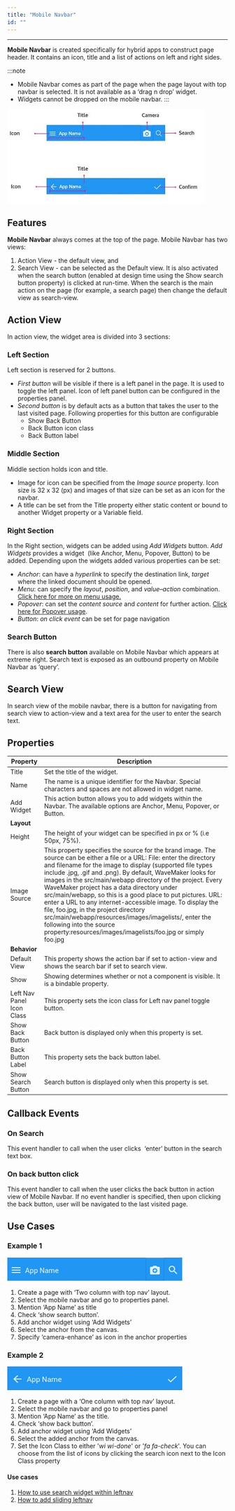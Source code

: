 ```yaml
---
title: "Mobile Navbar"
id: ""
---
```

---

**Mobile Navbar** is created specifically for hybrid apps to construct page header. It contains an icon, title and a list of actions on left and right sides.

:::note
- Mobile Navbar comes as part of the page when the page layout with top navbar is selected. It is not available as a ‘drag n drop’ widget.
- Widgets cannot be dropped on the mobile navbar.
:::

[![](/learn/assets/Navbar_struct.jpg)](/learn/assets/Navbar_struct.jpg)

## Features

**Mobile Navbar** always comes at the top of the page. Mobile Navbar has two views:

1. Action View - the default view, and
2. Search View - can be selected as the Default view. It is also activated when the search button (enabled at design time using the Show search button property) is clicked at run-time. When the search is the main action on the page (for example, a search page) then change the default view as search-view.

## Action View

In action view, the widget area is divided into 3 sections:

### Left Section
Left section is reserved for 2 buttons.
- _First button_ will be visible if there is a left panel in the page. It is used to toggle the left panel. Icon of left panel button can be configured in the properties panel.
- _Second button_ is by default acts as a button that takes the user to the last visited page. Following properties for this button are configurable
    - Show Back Button
    - Back Button icon class
    - Back Button label

### Middle Section
Middle section holds icon and title.
- Image for icon can be specified from the _Image source_ property. Icon size is 32 x 32 (px) and images of that size can be set as an icon for the navbar.
- A title can be set from the Title property either static content or bound to another Widget property or a Variable field.

### Right Section
In the Right section, widgets can be added using _Add Widgets_ button. _Add Widgets_ provides a widget  (like Anchor, Menu, Popover, Button) to be added. Depending upon the widgets added various properties can be set:
- _Anchor_: can have a _hyperlink_ to specify the destination link, _target_ where the linked document should be opened.
- _Menu_: can specify the _layout_, _position_, and _value_–_action_ combination. [Click here for more on menu usage.](http://www.wavemaker.com/learn/dropdown-menu/)
- _Popover_: can set the _content source_ and _content_ for further action. [Click here for Popover usage](http://www.wavemaker.com/learn/popover-widget/).
- _Button_: _on click event_ can be set for page navigation

### Search Button
There is also **search button** available on Mobile Navbar which appears at extreme right. Search text is exposed as an outbound property on Mobile Navbar as ‘query’.

## Search View

In search view of the mobile navbar, there is a button for navigating from search view to action-view and a text area for the user to enter the search text.

## Properties

| **Property** | **Description** |
| --- | --- |
| Title | Set the title of the widget. |
| Name | The name is a unique identifier for the Navbar. Special characters and spaces are not allowed in widget name. |
| Add Widget | This action button allows you to add widgets within the Navbar. The available options are Anchor, Menu, Popover, or Button. |
| **Layout** ||
| Height | The height of your widget can be specified in px or % (i.e 50px, 75%). |
| Image Source | This property specifies the source for the brand image. The source can be either a file or a URL: File: enter the directory and filename for the image to display (supported file types include .jpg, .gif and .png). By default, WaveMaker looks for images in the src/main/webapp directory of the project. Every WaveMaker project has a data directory under src/main/webapp, so this is a good place to put pictures. URL: enter a URL to any internet-accessible image. To display the file, foo.jpg, in the project directory src/main/webapp/resources/images/imagelists/, enter the following into the source property:resources/images/imagelists/foo.jpg or simply foo.jpg |
| **Behavior** ||
| Default View | This property shows the action bar if set to action-view and shows the search bar if set to search view. |
| Show | Showing determines whether or not a component is visible. It is a bindable property. |
| Left Nav Panel Icon Class | This property sets the icon class for Left nav panel toggle button. |
| Show Back Button | Back button is displayed only when this property is set. |
| Back Button Label | This property sets the back button label. |
| Show Search Button | Search button is displayed only when this property is set. |

## Callback Events

### On Search
This event handler to call when the user clicks  ‘enter’ button in the search text box.

### On back button click
This event handler to call when the user clicks the back button in action view of Mobile Navbar. If no event handler is specified, then upon clicking the back button, user will be navigated to the last visited page.

## Use Cases

### Example 1

[![](/learn/assets/navbar_usage1.png)](/learn/assets/navbar_usage1.png)

1. Create a page with ‘Two column with top nav’ layout.
2. Select the mobile navbar and go to properties panel.
3. Mention ‘App Name’ as title
4. Check ‘show search button’.
5. Add anchor widget using ‘Add Widgets’
6. Select the anchor from the canvas.
7. Specify ‘camera-enhance’ as icon in the anchor properties

### Example 2

[![](/learn/assets/navbar_usage2.png)](/learn/assets/navbar_usage2.png)

1. Create a page with a ‘One column with top nav’ layout.
2. Select the mobile navbar and go to properties panel
3. Mention ‘App Name’ as the title.
4. Check ‘show back button’.
5. Add anchor widget using ‘Add Widgets’
6. Select the added anchor from the canvas.
7. Set the Icon Class to either '_wi wi-done_' or '_fa fa-check_'. You can choose from the list of icons by clicking the search icon next to the Icon Class property

#### Use cases

1. [How to use search widget within leftnav](/learn/how-tos/using-search-widget-within-navbar/)
2. [How to add sliding leftnav](/learn/how-tos/sliding-leftnav-mobile-app/)
